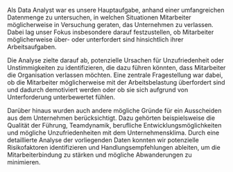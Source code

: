 Als Data Analyst war es unsere Hauptaufgabe, anhand einer umfangreichen Datenmenge zu untersuchen, in welchen Situationen Mitarbeiter möglicherweise in Versuchung geraten, das Unternehmen zu verlassen. Dabei lag unser Fokus insbesondere darauf festzustellen, ob Mitarbeiter möglicherweise über- oder unterfordert sind hinsichtlich ihrer Arbeitsaufgaben.

Die Analyse zielte darauf ab, potenzielle Ursachen für Unzufriedenheit oder Unstimmigkeiten zu identifizieren, die dazu führen könnten, dass Mitarbeiter die Organisation verlassen möchten. Eine zentrale Fragestellung war dabei, ob die Mitarbeiter möglicherweise mit der Arbeitsbelastung überfordert sind und dadurch demotiviert werden oder ob sie sich aufgrund von Unterforderung unterbewertet fühlen.

Darüber hinaus wurden auch andere mögliche Gründe für ein Ausscheiden aus dem Unternehmen berücksichtigt. Dazu gehörten beispielsweise die Qualität der Führung, Teamdynamik, berufliche Entwicklungsmöglichkeiten und mögliche Unzufriedenheiten mit dem Unternehmensklima. Durch eine detaillierte Analyse der vorliegenden Daten konnten wir potenzielle Risikofaktoren identifizieren und Handlungsempfehlungen ableiten, um die Mitarbeiterbindung zu stärken und mögliche Abwanderungen zu minimieren.
